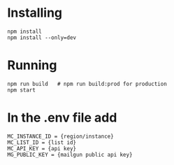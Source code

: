 Installing
==

    npm install
    npm install --only=dev

Running
==

    npm run build	# npm run build:prod for production
    npm start

In the .env file add
==
    MC_INSTANCE_ID = {region/instance}
    MC_LIST_ID = {list id}
    MC_API_KEY = {api key}
    MG_PUBLIC_KEY = {mailgun public api key}

